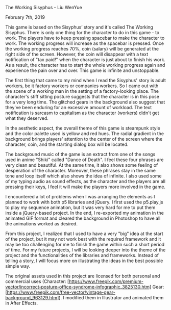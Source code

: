 The Working Sisyphus - Liu WenYue

February 7th, 2019

This game is based on the Sisyphus’ story and it's called The Working Sisyphus. There is only one thing for the character to do in this game - to work. The players have to keep pressing spacebar to make the character to work. The working progress will increase as the spacebar is pressed. Once the working progress reaches 70%, coin (salary) will be generated at the right side of the screen. However,  the coin will disappear with a text notification of "tax paid!" when the character is just about to finish his work. As a result, the character has to start the whole working progress again and experience the pain over and over. This game is infinite and unstoppable.

The first thing that came to my mind when I read the Sisyphus' story is adult workers, be it factory workers or companies workers. So I came out with the scene of a working man in the setting of a factory-looking place. The character's stiff sitting posture suggests that the character is in this pose for a very long time. The glitched gears in the background also suggest that they've been enduring for an excessive amount of workload. The text notification is sarcasm to capitalism as the character (workers) didn't get what they deserved.

In the aesthetic aspect, the overall theme of this game is steampunk style and the color palette used is yellow and red hues. The radial gradient in the background brings players' attention to the center of the screen where the character, coin, and the starting dialog box will be located.

The background music of the game is an extract from one of the songs used in anime "Shiki" called "Dance of Death". I feel these four phrases are very clean and beautiful. At the same time, it also shows some feeling of desperation of the character. Moreover, these phrases stay in the same tone and loop itself which also shows the idea of infinite. I also used some of my typing audio as sound effects, as the character and the players are all pressing their keys, I feel it will make the players more involved in the game.

I encountered a lot of problems when I was arranging the elements as I planned to work with both p5 libraries and jQuery. I first used the p5.play.js to play my sequence animation, but it was very hard for me to put them inside a jQuery-based project. In the end, I re-exported my animation in the animated GIF format and cleared the background in Photoshop to have all the animations worked as desired.

From this project, I realized that I used to have a very "big" idea at the start of the project, but it may not work best with the required framework and it may be too challenging for me to finish the game within such a short period of time. For my future projects, I will be looking deeper into the theme of the project and the functionalities of the libraries and frameworks. Instead of telling a story, I will focus more on illustrating the ideas in the best possible simple way.

The original assets used in this project are licensed for both personal and commercial uses
(Character: [https://www.freepik.com/premium-vector/incorrect-posture-office-syndrome-infographic_3825130.htm]
Gear: [https://www.freepik.com/free-vector/vintage-gear-background_963129.htm]).
I modified them in Illustrator and animated them in After Effects.
